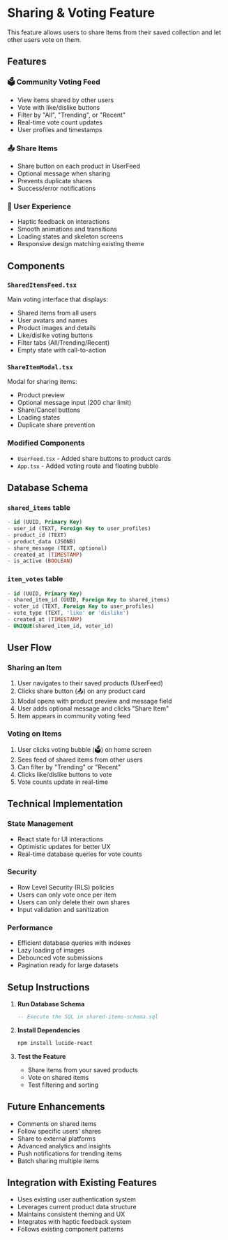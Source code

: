 # Sharing & Voting Feature

This feature allows users to share items from their saved collection and let other users vote on them.

## Features

### 🗳️ Community Voting Feed
- View items shared by other users
- Vote with like/dislike buttons
- Filter by "All", "Trending", or "Recent"
- Real-time vote count updates
- User profiles and timestamps

### 📤 Share Items
- Share button on each product in UserFeed
- Optional message when sharing
- Prevents duplicate shares
- Success/error notifications

### 🎯 User Experience
- Haptic feedback on interactions
- Smooth animations and transitions
- Loading states and skeleton screens
- Responsive design matching existing theme

## Components

### `SharedItemsFeed.tsx`
Main voting interface that displays:
- Shared items from all users
- User avatars and names
- Product images and details
- Like/dislike voting buttons
- Filter tabs (All/Trending/Recent)
- Empty state with call-to-action

### `ShareItemModal.tsx`
Modal for sharing items:
- Product preview
- Optional message input (200 char limit)
- Share/Cancel buttons
- Loading states
- Duplicate share prevention

### Modified Components
- `UserFeed.tsx` - Added share buttons to product cards
- `App.tsx` - Added voting route and floating bubble

## Database Schema

### `shared_items` table
```sql
- id (UUID, Primary Key)
- user_id (TEXT, Foreign Key to user_profiles)
- product_id (TEXT)
- product_data (JSONB)
- share_message (TEXT, optional)
- created_at (TIMESTAMP)
- is_active (BOOLEAN)
```

### `item_votes` table
```sql
- id (UUID, Primary Key)
- shared_item_id (UUID, Foreign Key to shared_items)
- voter_id (TEXT, Foreign Key to user_profiles)
- vote_type (TEXT, 'like' or 'dislike')
- created_at (TIMESTAMP)
- UNIQUE(shared_item_id, voter_id)
```

## User Flow

### Sharing an Item
1. User navigates to their saved products (UserFeed)
2. Clicks share button (📤) on any product card
3. Modal opens with product preview and message field
4. User adds optional message and clicks "Share Item"
5. Item appears in community voting feed

### Voting on Items
1. User clicks voting bubble (🗳️) on home screen
2. Sees feed of shared items from other users
3. Can filter by "Trending" or "Recent"
4. Clicks like/dislike buttons to vote
5. Vote counts update in real-time

## Technical Implementation

### State Management
- React state for UI interactions
- Optimistic updates for better UX
- Real-time database queries for vote counts

### Security
- Row Level Security (RLS) policies
- Users can only vote once per item
- Users can only delete their own shares
- Input validation and sanitization

### Performance
- Efficient database queries with indexes
- Lazy loading of images
- Debounced vote submissions
- Pagination ready for large datasets

## Setup Instructions

1. **Run Database Schema**
   ```sql
   -- Execute the SQL in shared-items-schema.sql
   ```

2. **Install Dependencies**
   ```bash
   npm install lucide-react
   ```

3. **Test the Feature**
   - Share items from your saved products
   - Vote on shared items
   - Test filtering and sorting

## Future Enhancements

- Comments on shared items
- Follow specific users' shares
- Share to external platforms
- Advanced analytics and insights
- Push notifications for trending items
- Batch sharing multiple items

## Integration with Existing Features

- Uses existing user authentication system
- Leverages current product data structure
- Maintains consistent theming and UX
- Integrates with haptic feedback system
- Follows existing component patterns
